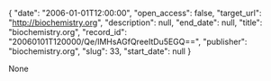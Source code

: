 {
  "date": "2006-01-01T12:00:00", 
  "open_access": false, 
  "target_url": "http://biochemistry.org", 
  "description": null, 
  "end_date": null, 
  "title": "biochemistry.org", 
  "record_id": "20060101T120000/Qe/lMHsAGfQreeItDu5EGQ==", 
  "publisher": "biochemistry.org", 
  "slug": 33, 
  "start_date": null
}

None